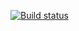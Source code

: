 [![Build status](https://ci.appveyor.com/api/projects/status/xykvejl25xin13d8/branch/main?svg=true)](https://ci.appveyor.com/project/Mica78/netology-ra-componenets-calendar/branch/main)
